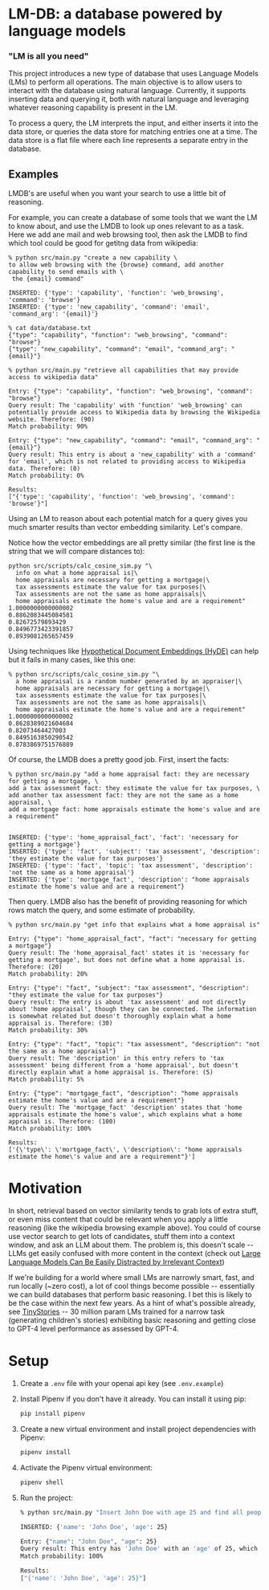 # LM-DB: a database powered by language models
### "LM is all you need"
This project introduces a new type of database that uses Language Models (LMs) to perform all operations. The main objective is to allow users to interact with the database using natural language. Currently, it supports inserting data and querying it, both with natural language and leveraging whatever reasoning capability is present in the LM.

To process a query, the LM interprets the input, and either inserts it into the data store, or queries the data store for matching entries one at a time. The data store is a flat file where each line represents a separate entry in the database.

## Examples
LMDB's are useful when you want your search to use a little bit of reasoning.

For example, you can create a database of some tools that we want the LM to know about, and use the LMDB to look up ones relevant to as a task. Here we add ane mail and web browsing tool, then ask the LMDB to find which tool could be good for getitng data from wikipedia:

```
% python src/main.py "create a new capability \
to allow web browsing with the {browse} command, add another capability to send emails with \
 the {email} command"

INSERTED: {'type': 'capability', 'function': 'web_browsing', 'command': 'browse'}
INSERTED: {'type': 'new_capability', 'command': 'email', 'command_arg': '{email}'}

% cat data/database.txt
{"type": "capability", "function": "web_browsing", "command": "browse"}
{"type": "new_capability", "command": "email", "command_arg": "{email}"}

% python src/main.py "retrieve all capabilities that may provide access to wikipedia data"

Entry: {"type": "capability", "function": "web_browsing", "command": "browse"}
Query result: The 'capability' with 'function' 'web_browsing' can potentially provide access to Wikipedia data by browsing the Wikipedia website. Therefore: (90)
Match probability: 90%

Entry: {"type": "new_capability", "command": "email", "command_arg": "{email}"}
Query result: This entry is about a 'new_capability' with a 'command' for 'email', which is not related to providing access to Wikipedia data. Therefore: (0)
Match probability: 0%

Results:
["{'type': 'capability', 'function': 'web_browsing', 'command': 'browse'}"]
```

Using an LM to reason about each potential match for a query gives you much smarter results than vector embedding similarity. Let's compare.

Notice how the vector embeddings are all pretty similar (the first line is the string that we will compare distances to):

```
python src/scripts/calc_cosine_sim.py "\
  info on what a home appraisal is|\
  home appraisals are necessary for getting a mortgage|\
  tax assessments estimate the value for tax purposes|\
  Tax assessments are not the same as home appraisals|\
  home appraisals estimate the home's value and are a requirement"
1.0000000000000002
0.8862083445084581
0.82672579893429
0.8496773423391857
0.8939081265657459
```

Using techniques like [Hypothetical Document Embeddings (HyDE)](https://arxiv.org/abs/2212.10496) can help but it fails in many cases, like this one:

```
% python src/scripts/calc_cosine_sim.py "\
  a home appraisal is a random number generated by an appraiser|\
  home appraisals are necessary for getting a mortgage|\
  tax assessments estimate the value for tax purposes|\
  Tax assessments are not the same as home appraisals|\
  home appraisals estimate the home's value and are a requirement"
1.0000000000000002
0.8628389021604684
0.82073464427003
0.8495163850290542
0.8783869751576889
```

Of course, the LMDB does a pretty good job. First, insert the facts:

```
% python src/main.py "add a home appraisal fact: they are necessary for getting a mortgage, \
add a tax assessment fact: they estimate the value for tax purposes, \
add another tax assessment fact: they are not the same as a home appraisal, \
add a mortgage fact: home appraisals estimate the home's value and are a requirement"


INSERTED: {'type': 'home_appraisal_fact', 'fact': 'necessary for getting a mortgage'}
INSERTED: {'type': 'fact', 'subject': 'tax assessment', 'description': 'they estimate the value for tax purposes'}
INSERTED: {'type': 'fact', 'topic': 'tax assessment', 'description': 'not the same as a home appraisal'}
INSERTED: {'type': 'mortgage_fact', 'description': "home appraisals estimate the home's value and are a requirement"}
```

Then query. LMDB also has the benefit of providing reasoning for which rows match the query, and some estimate of probability.

```
% python src/main.py "get info that explains what a home appraisal is"

Entry: {"type": "home_appraisal_fact", "fact": "necessary for getting a mortgage"}
Query result: The 'home_appraisal_fact' states it is 'necessary for getting a mortgage', but does not define what a home appraisal is. Therefore: (20)
Match probability: 20%

Entry: {"type": "fact", "subject": "tax assessment", "description": "they estimate the value for tax purposes"}
Query result: The entry is about 'tax assessment' and not directly about 'home appraisal', though they can be connected. The information is somewhat related but doesn't thoroughly explain what a home appraisal is. Therefore: (30)
Match probability: 30%

Entry: {"type": "fact", "topic": "tax assessment", "description": "not the same as a home appraisal"}
Query result: The 'description' in this entry refers to 'tax assessment' being different from a 'home appraisal', but doesn't directly explain what a home appraisal is. Therefore: (5)
Match probability: 5%

Entry: {"type": "mortgage_fact", "description": "home appraisals estimate the home's value and are a requirement"}
Query result: The 'mortgage_fact' 'description' states that 'home appraisals estimate the home's value', which explains what a home appraisal is. Therefore: (100)
Match probability: 100%

Results:
['{\'type\': \'mortgage_fact\', \'description\': "home appraisals estimate the home\'s value and are a requirement"}']
```

# Motivation
In short, retrieval based on vector similarity tends to grab lots of extra stuff, or even miss content that could be relevant when you apply a little reasoning (like the wikipedia browsing example above). You could of course use vector search to get lots of candidates, stuff them into a context window, and ask an LLM about them. The problem is, this doesn't scale -- LLMs get easily confused with more content in the context (check out [Large Language Models Can Be Easily Distracted by Irrelevant Context](https://arxiv.org/pdf/2302.00093.pdf))

If we're building for a world where small LMs are narrowly smart, fast, and run locally (~zero cost), a lot of cool things become possible -- essentially we can build databases that perform basic reasoning. I bet this is likely to be the case within the next few years. As a hint of what's possible already, see [TinyStories](https://arxiv.org/abs/2305.07759) -- 30 million param LMs trained for a narrow task (generating children's stories) exhibiting basic reasoning and getting close to GPT-4 level performance as assessed by GPT-4.


# Setup

1. Create a `.env` file with your openai api key (see `.env.example`)
2. Install Pipenv if you don't have it already. You can install it using pip:

   ```bash
   pip install pipenv
   ```
3. Create a new virtual environment and install project dependencies with Pipenv:

   ```bash
   pipenv install
   ```
4. Activate the Pipenv virtual environment:
   ```bash
   pipenv shell
   ```
5. Run the project:
   ```bash
   % python src/main.py "Insert John Doe with age 25 and find all people older than 20."

   INSERTED: {'name': 'John Doe', 'age': 25}

   Entry: {"name": "John Doe", "age": 25}
   Query result: This entry has 'John Doe' with an 'age' of 25, which is older than 20. Therefore: (100)
   Match probability: 100%

   Results:
   ["{'name': 'John Doe', 'age': 25}"]
   ```